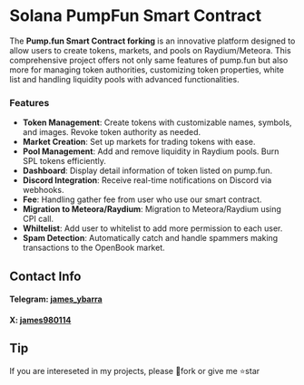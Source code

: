 # Solana PumpFun Smart Contract

The **Pump.fun Smart Contract forking** is an innovative platform  designed to allow users to create tokens, markets, and pools on Raydium/Meteora. This comprehensive project offers not only same features of pump.fun but also more for managing token authorities, customizing token properties, white list and handling liquidity pools with advanced functionalities.

### Features

- **Token Management**: Create tokens with customizable names, symbols, and images. Revoke token authority as needed.
- **Market Creation**: Set up markets for trading tokens with ease.
- **Pool Management**: Add and remove liquidity in Raydium pools. Burn SPL tokens efficiently.
- **Dashboard**: Display detail information of token listed on pump.fun.
- **Discord Integration**: Receive real-time notifications on Discord via webhooks.
- **Fee**: Handling gather fee from user who use our smart contract.
- **Migration to Meteora/Raydium**: Migration to Meteora/Raydium using CPI call.
- **Whiltelist**: Add user to whitelist to add more permission to each user.
- **Spam Detection**: Automatically catch and handle spammers making transactions to the OpenBook market.


## Contact Info

#### Telegram: [james_ybarra](https://t.me/james_ybarra)
#### X: [james980114](https://x.com/james980114)

## Tip

If you are intereseted in my projects, please 🔗fork or give me ⭐star
